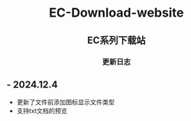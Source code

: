 <div align="center">
  <h1> EC-Download-website</h1>
  <h2> EC系列下载站</h2>
  <h3> 更新日志</h3>
</div>

## - 2024.12.4

* 更新了文件前添加图标显示文件类型
* 支持txt文档的预览







